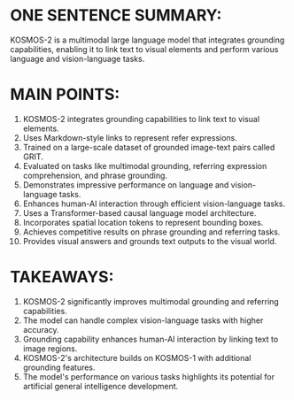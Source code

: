 # ONE SENTENCE SUMMARY:
KOSMOS-2 is a multimodal large language model that integrates grounding capabilities, enabling it to link text to visual elements and perform various language and vision-language tasks.

# MAIN POINTS:
1. KOSMOS-2 integrates grounding capabilities to link text to visual elements.
2. Uses Markdown-style links to represent refer expressions.
3. Trained on a large-scale dataset of grounded image-text pairs called GRIT.
4. Evaluated on tasks like multimodal grounding, referring expression comprehension, and phrase grounding.
5. Demonstrates impressive performance on language and vision-language tasks.
6. Enhances human-AI interaction through efficient vision-language tasks.
7. Uses a Transformer-based causal language model architecture.
8. Incorporates spatial location tokens to represent bounding boxes.
9. Achieves competitive results on phrase grounding and referring tasks.
10. Provides visual answers and grounds text outputs to the visual world.

# TAKEAWAYS:
1. KOSMOS-2 significantly improves multimodal grounding and referring capabilities.
2. The model can handle complex vision-language tasks with higher accuracy.
3. Grounding capability enhances human-AI interaction by linking text to image regions.
4. KOSMOS-2's architecture builds on KOSMOS-1 with additional grounding features.
5. The model's performance on various tasks highlights its potential for artificial general intelligence development.

